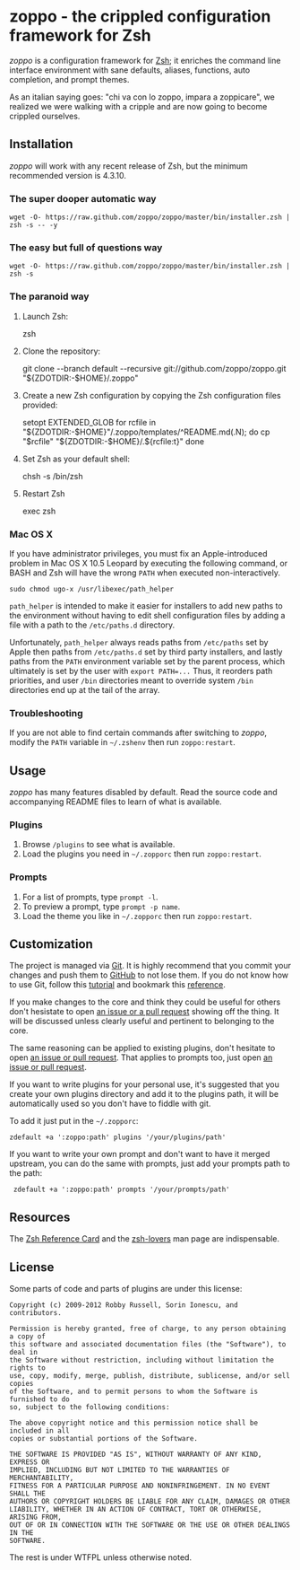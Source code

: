 zoppo - the crippled configuration framework for Zsh
====================================================
*zoppo* is a configuration framework for [Zsh][1]; it enriches the command line
interface environment with sane defaults, aliases, functions, auto completion,
and prompt themes.

As an italian saying goes: "chi va con lo zoppo, impara a zoppicare", we
realized we were walking with a cripple and are now going to become crippled
ourselves.

Installation
------------
*zoppo* will work with any recent release of Zsh, but the minimum recommended
version is 4.3.10.

### The super dooper automatic way

    wget -O- https://raw.github.com/zoppo/zoppo/master/bin/installer.zsh | zsh -s -- -y

### The easy but full of questions way

    wget -O- https://raw.github.com/zoppo/zoppo/master/bin/installer.zsh | zsh -s

### The paranoid way

  1. Launch Zsh:

        zsh

  2. Clone the repository:

        git clone --branch default --recursive git://github.com/zoppo/zoppo.git "${ZDOTDIR:-$HOME}/.zoppo"

  3. Create a new Zsh configuration by copying the Zsh configuration files
     provided:

        setopt EXTENDED_GLOB
        for rcfile in "${ZDOTDIR:-$HOME}"/.zoppo/templates/^README.md(.N); do
          cp "$rcfile" "${ZDOTDIR:-$HOME}/.${rcfile:t}"
        done

  4. Set Zsh as your default shell:

        chsh -s /bin/zsh

  5. Restart Zsh

        exec zsh

### Mac OS X

If you have administrator privileges, you must fix an Apple-introduced problem
in Mac OS X 10.5 Leopard by executing the following command, or BASH and Zsh
will have the wrong `PATH` when executed non-interactively.

    sudo chmod ugo-x /usr/libexec/path_helper

`path_helper` is intended to make it easier for installers to add new paths to
the environment without having to edit shell configuration files by adding
a file with a path to the `/etc/paths.d` directory.

Unfortunately, `path_helper` always reads paths from `/etc/paths` set by Apple
then paths from `/etc/paths.d` set by third party installers, and lastly paths
from the `PATH` environment variable set by the parent process, which
ultimately is set by the user with `export PATH=...` Thus, it reorders path
priorities, and user `/bin` directories meant to override system `/bin`
directories end up at the tail of the array.

### Troubleshooting

If you are not able to find certain commands after switching to *zoppo*,
modify the `PATH` variable in `~/.zshenv` then run `zoppo:restart`.

Usage
-----
*zoppo* has many features disabled by default. Read the source code and
accompanying README files to learn of what is available.

### Plugins

  1. Browse `/plugins` to see what is available.
  2. Load the plugins you need in `~/.zopporc` then run `zoppo:restart`.

### Prompts

  1. For a list of prompts, type `prompt -l`.
  2. To preview a prompt, type `prompt -p name`.
  3. Load the theme you like in `~/.zopporc` then run `zoppo:restart`.

Customization
-------------
The project is managed via [Git][3]. It is highly recommend that you commit
your changes and push them to [GitHub][4] to not lose them. If you do not know
how to use Git, follow this [tutorial][5] and bookmark this [reference][6].

If you make changes to the core and think they could be useful for others don't
hesistate to open [an issue or a pull request][20] showing off the thing. It
will be discussed unless clearly useful and pertinent to belonging to the core.

The same reasoning can be applied to existing plugins, don't hesitate to open
[an issue or pull request][21]. That applies to prompts too, just open [an
issue or pull request][22].

If you want to write plugins for your personal use, it's suggested that you
create your own plugins directory and add it to the plugins path, it will be
automatically used so you don't have to fiddle with git.

To add it just put in the `~/.zopporc`:

    zdefault +a ':zoppo:path' plugins '/your/plugins/path'

If you want to write your own prompt and don't want to have it merged upstream, you
can do the same with prompts, just add your prompts path to the path:

     zdefault +a ':zoppo:path' prompts '/your/prompts/path'

Resources
---------
The [Zsh Reference Card][7] and the [zsh-lovers][8] man page are indispensable.

License
-------
Some parts of code and parts of plugins are under this license:

```
Copyright (c) 2009-2012 Robby Russell, Sorin Ionescu, and contributors.

Permission is hereby granted, free of charge, to any person obtaining a copy of
this software and associated documentation files (the "Software"), to deal in
the Software without restriction, including without limitation the rights to
use, copy, modify, merge, publish, distribute, sublicense, and/or sell copies
of the Software, and to permit persons to whom the Software is furnished to do
so, subject to the following conditions:

The above copyright notice and this permission notice shall be included in all
copies or substantial portions of the Software.

THE SOFTWARE IS PROVIDED "AS IS", WITHOUT WARRANTY OF ANY KIND, EXPRESS OR
IMPLIED, INCLUDING BUT NOT LIMITED TO THE WARRANTIES OF MERCHANTABILITY,
FITNESS FOR A PARTICULAR PURPOSE AND NONINFRINGEMENT. IN NO EVENT SHALL THE
AUTHORS OR COPYRIGHT HOLDERS BE LIABLE FOR ANY CLAIM, DAMAGES OR OTHER
LIABILITY, WHETHER IN AN ACTION OF CONTRACT, TORT OR OTHERWISE, ARISING FROM,
OUT OF OR IN CONNECTION WITH THE SOFTWARE OR THE USE OR OTHER DEALINGS IN THE
SOFTWARE.
```

The rest is under WTFPL unless otherwise noted.

[1]: http://www.zsh.org
[3]: http://git-scm.com
[4]: https://github.com
[5]: http://gitimmersion.com
[6]: http://gitref.org
[7]: http://www.bash2zsh.com/zsh_refcard/refcard.pdf
[8]: http://grml.org/zsh/zsh-lovers.html
[20]: https://github.com/zoppo/zoppo/issues
[21]: https://github.com/zoppo/plugins/issues
[22]: https://github.com/zoppo/prompts/issues
